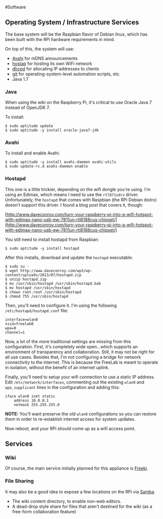 <!-- Freeki metadata. Do not remove this section!
TITLE: Software
-->
#Software

## Operating System / Infrastructure Services

The base system will be the Raspbian flavor of Debian linux, which has been built with the RPi hardware requirements in mind. 

On top of this, the system will use:

- [Avahi](http://en.wikipedia.org/wiki/Avahi_%28software%29) for mDNS announcements
- [hostap](http://en.wikipedia.org/wiki/HostAP) for hosting its own WiFi network
- [dhcpd](http://en.wikipedia.org/wiki/DHCPD) for allocating IP addresses to clients
- [git](http://www.git-scm.com) for operating-system-level automation scripts, etc.
- Java 1.7

### Java

When using the wiki on the Raspberry Pi, it's critical to use Oracle Java 7 instead of OpenJDK 7. 

To install:

    $ sudo aptitude update
    $ sudo aptitude -y install oracle-java7-jdk

### Avahi

To install and enable Avahi:

    $ sudo aptitude -y install avahi-daemon avahi-utils
    $ sudo update-rc.d avahi-daemon enable

### Hostapd

This one is a little trickier, depending on the wifi dongle you're using. I'm using an Edimax, which means I need to use the `rtl871xdrv` driver. Unfortunately, the `hostapd` that comes with Raspbian (the RPi Debian distro) doesn't support this driver. I found a blog post that covers it, though:

[http://www.daveconroy.com/turn-your-raspberry-pi-into-a-wifi-hotspot-with-edimax-nano-usb-ew-7811un-rtl8188cus-chipset/](http://www.daveconroy.com/turn-your-raspberry-pi-into-a-wifi-hotspot-with-edimax-nano-usb-ew-7811un-rtl8188cus-chipset/)

You still need to install hostapd from Raspbian:

    $ sudo aptitude -y install hostapd

After this installs, download and update the `hostapd` executable:

    $ sudo su -
    $ wget http://www.daveconroy.com/wp3/wp-content/uploads/2013/07/hostapd.zip
    $ unzip hostapd.zip 
    $ mv /usr/sbin/hostapd /usr/sbin/hostapd.bak
    $ mv hostapd /usr/sbin/hostapd
    $ chown root.root /usr/sbin/hostapd 
    $ chmod 755 /usr/sbin/hostapd

Then, you'll need to configure it. I'm using the following `/etc/hostapd/hostapd.conf` file:

    interface=wlan0
    ssid=freelab0
    wpa=0
    channel=1

Now, a lot of the more traditional settings are missing from this configuration. First, it's completely wide open...which supports an environment of transparency and collaboration. Still, it may not be right for all use cases. Besides that, I'm not configuring a bridge for network connectivity to the internet. This is because the FreeLab is meant to operate in isolation, without the benefit of an internet uplink.

Finally, you'll need to setup your wifi connection to use a static IP address. Edit `/etc/network/interfaces`, commenting out the existing `wlan0` and `wpa_supplicant` lines in the configuration and adding this:

    iface wlan0 inet static
        address 10.0.0.1
        netmask 255.255.255.0

**NOTE:** You'll want preserve the old `wlan0` configurations so you can restore them in order to re-establish internet access for system updates.

Now reboot, and your RPi should come up as a wifi access point.


## Services

### Wiki

Of course, the main service initially planned for this appliance is [Freeki](/wiki/Projects/Freeki/Overview#).

### File Sharing

It may also be a good idea to expose a few locations on the RPi via [Samba](http://en.wikipedia.org/wiki/Samba_%28software%29). 

- The wiki content directory, to enable non-web editors.
- A dead-drop style share for files that aren't destined for the wiki (as a free-form collaboration feature)



